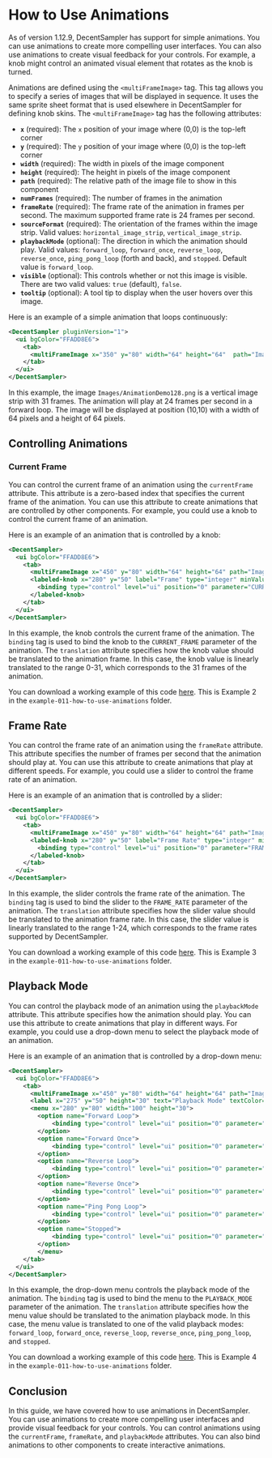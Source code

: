 # How to Use Animations

As of version 1.12.9, DecentSampler has support for simple animations. You can use animations to create more compelling user interfaces. You can also use animations to create visual feedback for your controls. For example, a knob might control an animated visual element that rotates as the knob is turned.

Animations are defined using the `<multiFrameImage>` tag. This tag allows you to specify a series of images that will be displayed in sequence. It uses the same sprite sheet format that is used elsewhere in DecentSampler for defining knob skins. The `<multiFrameImage>` tag has the following attributes:

- **`x`** (required): The `x` position of your image where (0,0) is the top-left corner
- **`y`** (required): The `y` position of your image where (0,0) is the top-left corner
- **`width`** (required): The width in pixels of the image component
- **`height`** (required): The height in pixels of the image component
- **`path`** (required): The relative path of the image file to show in this component
- **`numFrames`** (required): The number of frames in the animation
- **`frameRate`** (required): The frame rate of the animation in frames per second. The maximum supported frame rate is 24 frames per second.
- **`sourceFormat`** (required): The orientation of the frames within the image strip. Valid values: `horizontal_image_strip`, `vertical_image_strip`.
- **`playbackMode`** (optional): The direction in which the animation should play. Valid values: `forward_loop`, `forward_once`, `reverse_loop`, `reverse_once`, `ping_pong_loop` (forth and back), and `stopped`. Default value is `forward_loop`.
- **`visible`** (optional): This controls whether or not this image is visible. There are two valid values: `true` (default), `false`.
- **`tooltip`** (optional): A tool tip to display when the user hovers over this image.

Here is an example of a simple animation that loops continuously:

```xml
<DecentSampler pluginVersion="1">
  <ui bgColor="FFADD8E6">
    <tab>
      <multiFrameImage x="350" y="80" width="64" height="64"  path="Images/AnimationDemo128.png" numFrames="31" sourceFormat="vertical_image_strip"frameRate="24" playbackMode="forward_loop"/>
    </tab>
  </ui>
</DecentSampler>
```

In this example, the image `Images/AnimationDemo128.png` is a vertical image strip with 31 frames. The animation will play at 24 frames per second in a forward loop. The image will be displayed at position (10,10) with a width of 64 pixels and a height of 64 pixels.

## Controlling Animations

### Current Frame

You can control the current frame of an animation using the `currentFrame` attribute. This attribute is a zero-based index that specifies the current frame of the animation. You can use this attribute to create animations that are controlled by other components. For example, you could use a knob to control the current frame of an animation.

Here is an example of an animation that is controlled by a knob:

```xml
<DecentSampler>
  <ui bgColor="FFADD8E6">
    <tab>
      <multiFrameImage x="450" y="80" width="64" height="64" path="Images/AnimationDemo128.png" numFrames="31" sourceFormat="vertical_image_strip"frameRate="24" playbackMode="stopped"/>
      <labeled-knob x="280" y="50" label="Frame" type="integer" minValue="0" maxValue="31" value="0" textColor="FF000000" value="0">
        <binding type="control" level="ui" position="0" parameter="CURRENT_FRAME" translation="linear" translationOutputMin="0" translationOutputMax="31"  />
      </labeled-knob>
    </tab>
  </ui>
</DecentSampler>
```
In this example, the knob controls the current frame of the animation. The `binding` tag is used to bind the knob to the `CURRENT_FRAME` parameter of the animation. The `translation` attribute specifies how the knob value should be translated to the animation frame. In this case, the knob value is linearly translated to the range 0-31, which corresponds to the 31 frames of the animation.

You can download a working example of this code [here](https://github.com/DecentSamples/DecentSampler-Sample-Library-Examples/releases). This is Example 2 in the `example-011-how-to-use-animations` folder.

## Frame Rate

You can control the frame rate of an animation using the `frameRate` attribute. This attribute specifies the number of frames per second that the animation should play at. You can use this attribute to create animations that play at different speeds. For example, you could use a slider to control the frame rate of an animation.

Here is an example of an animation that is controlled by a slider:

```xml
<DecentSampler>
  <ui bgColor="FFADD8E6">
    <tab>
      <multiFrameImage x="450" y="80" width="64" height="64" path="Images/AnimationDemo128.png" numFrames="31" sourceFormat="vertical_image_strip"frameRate="24" playbackMode="forward_loop"/>
      <labeled-knob x="280" y="50" label="Frame Rate" type="integer" minValue="1" maxValue="60" value="24" textColor="FF000000" value="24">
        <binding type="control" level="ui" position="0" parameter="FRAME_RATE" translation="linear" translationOutputMin="1" translationOutputMax="24"  />
      </labeled-knob>
    </tab>
  </ui>
</DecentSampler>
```

In this example, the slider controls the frame rate of the animation. The `binding` tag is used to bind the slider to the `FRAME_RATE` parameter of the animation. The `translation` attribute specifies how the slider value should be translated to the animation frame rate. In this case, the slider value is linearly translated to the range 1-24, which corresponds to the frame rates supported by DecentSampler.

You can download a working example of this code [here](https://github.com/DecentSamples/DecentSampler-Sample-Library-Examples/releases). This is Example 3 in the `example-011-how-to-use-animations` folder.

## Playback Mode

You can control the playback mode of an animation using the `playbackMode` attribute. This attribute specifies how the animation should play. You can use this attribute to create animations that play in different ways. For example, you could use a drop-down menu to select the playback mode of an animation.

Here is an example of an animation that is controlled by a drop-down menu:

```xml
<DecentSampler>
  <ui bgColor="FFADD8E6">
    <tab>
      <multiFrameImage x="450" y="80" width="64" height="64" path="Images/AnimationDemo128.png" numFrames="31" sourceFormat="vertical_image_strip"frameRate="24" playbackMode="forward_loop"/>
      <label x="275" y="50" height="30" text="Playback Mode" textColor="FF000000" textSize="16" />
      <menu x="280" y="80" width="100" height="30">
        <option name="Forward Loop">
            <binding type="control" level="ui" position="0" parameter="PLAYBACK_MODE" translation="fixed_value" translationValue="forward_loop"/>
        </option>
        <option name="Forward Once">
            <binding type="control" level="ui" position="0" parameter="PLAYBACK_MODE" translation="fixed_value" translationValue="forward_once"/>
        </option>
        <option name="Reverse Loop">
            <binding type="control" level="ui" position="0" parameter="PLAYBACK_MODE" translation="fixed_value" translationValue="reverse_loop"/>
        </option>
        <option name="Reverse Once">
            <binding type="control" level="ui" position="0" parameter="PLAYBACK_MODE" translation="fixed_value" translationValue="reverse_once"/>
        </option>
        <option name="Ping Pong Loop">
            <binding type="control" level="ui" position="0" parameter="PLAYBACK_MODE" translation="fixed_value" translationValue="ping_pong_loop"/>
        </option>
        <option name="Stopped">
            <binding type="control" level="ui" position="0" parameter="PLAYBACK_MODE" translation="fixed_value" translationValue="stopped"/>
        </option>
        </menu>
    </tab>
  </ui>
</DecentSampler>
```

In this example, the drop-down menu controls the playback mode of the animation. The `binding` tag is used to bind the menu to the `PLAYBACK_MODE` parameter of the animation. The `translation` attribute specifies how the menu value should be translated to the animation playback mode. In this case, the menu value is translated to one of the valid playback modes: `forward_loop`, `forward_once`, `reverse_loop`, `reverse_once`, `ping_pong_loop`, and `stopped`.

You can download a working example of this code [here](https://github.com/DecentSamples/DecentSampler-Sample-Library-Examples/releases). This is Example 4 in the `example-011-how-to-use-animations` folder.

## Conclusion

In this guide, we have covered how to use animations in DecentSampler. You can use animations to create more compelling user interfaces and provide visual feedback for your controls. You can control animations using the `currentFrame`, `frameRate`, and `playbackMode` attributes. You can also bind animations to other components to create interactive animations.